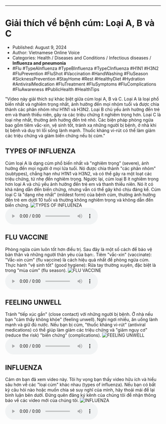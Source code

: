 
---

# Giải thích về bệnh cúm: Loại A, B và C

- Published: August 9, 2024
- Author: Vietnamese Online Voice
- Categories: Health / Diseases and Conditions / Infectious diseases / **Influenza and pneumonia**
- #Flu #TypeAInfluenza #TypeBInfluenza #TypeCInfluenza #H1N1 #H3N2 #FluPrevention #FluShot #Vaccination #HandWashing #FluSeason #SicknessPrevention #StayHome #Rest #HealthyDiet #Hydration #AntiviralMedication #FluTreatment #FluSymptoms #FluComplications #FluAwareness #PublicHealth #HealthTips

"Video này giải thích sự khác biệt giữa cúm loại A, B và C. Loại A là loại phổ biến nhất và nghiêm trọng nhất, ảnh hưởng đến mọi nhóm tuổi và được chia thành các phân nhóm như H1N1 và H3N2. Loại B chủ yếu ảnh hưởng đến trẻ em và thanh thiếu niên, gây ra các triệu chứng ít nghiêm trọng hơn. Loại C là loại nhẹ nhất, thường ảnh hưởng đến trẻ nhỏ. Các biện pháp phòng ngừa bao gồm tiêm vắc-xin, vệ sinh tốt, tránh xa những người bị bệnh, ở nhà khi bị bệnh và duy trì lối sống lành mạnh. Thuốc kháng vi-rút có thể làm giảm các triệu chứng và giảm biến chứng nếu bị cúm."


## TYPES OF INFLUENZA

Cúm loại A là dạng cúm phổ biến nhất và "nghiêm trọng" (severe), ảnh hưởng đến mọi người ở mọi lứa tuổi. Nó được chia thành "các phân nhóm" (subtypes), chẳng hạn như H1N1 và H3N2, và có thể gây ra một loạt các triệu chứng, từ nhẹ đến nghiêm trọng. Ngược lại, cúm loại B ít nghiêm trọng hơn loại A và chủ yếu ảnh hưởng đến trẻ em và thanh thiếu niên. Nó ít có khả năng dẫn đến biến chứng, nhưng vẫn có thể gây khó chịu đáng kể. Cúm loại C là "dạng nhẹ nhất" (mildest form) của bệnh cúm, thường ảnh hưởng đến trẻ em dưới 10 tuổi và thường không nghiêm trọng và không dẫn đến biến chứng.
![TYPES OF INFLUENZA](https://http-archiver-apis-production-80.schnworks.com/storage/images/transitions/2024-08-09/transition--22225727463-Montserrat-Bold-1A237E.jpg)
<audio controls>
    <source src="https://http-archiver-apis-production-80.schnworks.com/storage/storage/audio/file-21469716072.mp3" type="audio/mpeg">
</audio>



## FLU VACCINE

Phòng ngừa cúm luôn tốt hơn điều trị. Sau đây là một số cách để bảo vệ bản thân và những người thân yêu của bạn:. Tiêm "vắc-xin" (vaccinate): "Vắc-xin cúm" (flu vaccine) là cách hiệu quả nhất để phòng ngừa cúm. Thực hành "vệ sinh tốt" (good hygiene): Rửa tay thường xuyên, đặc biệt là trong "mùa cúm" (flu season).
![FLU VACCINE](https://http-archiver-apis-production-80.schnworks.com/storage/images/transitions/2024-08-09/transition-12804940751-Montserrat-Regular-9C27B0.jpg)
<audio controls>
    <source src="https://http-archiver-apis-production-80.schnworks.com/storage/storage/audio/file-20614111776.mp3" type="audio/mpeg">
</audio>



## FEELING UNWELL

Tránh "tiếp xúc gần" (close contact) với những người bị bệnh. Ở nhà nếu bạn "cảm thấy không khỏe" (feeling unwell). Nghỉ ngơi nhiều, ăn uống lành mạnh và giữ đủ nước. Nếu bạn bị cúm, "thuốc kháng vi-rút" (antiviral medications) có thể giúp làm giảm các triệu chứng và "giảm nguy cơ" (reduce the risk) "biến chứng" (complications).
![FEELING UNWELL](https://http-archiver-apis-production-80.schnworks.com/storage/images/transitions/2024-08-09/transition-12760608618-Montserrat-Thin-880E4F.jpg)
<audio controls>
    <source src="https://http-archiver-apis-production-80.schnworks.com/storage/storage/audio/file-26537964111.mp3" type="audio/mpeg">
</audio>



## INFLUENZA

Cảm ơn bạn đã xem video này. Tôi hy vọng bạn thấy video hữu ích và hiểu sâu hơn về các "loại cúm" khác nhau (types of influenza). Nếu bạn có bất kỳ câu hỏi nào hoặc muốn chia sẻ suy nghĩ của mình, hãy thoải mái để lại bình luận bên dưới. Đừng quên đăng ký kênh của chúng tôi để nhận thông báo về các video mới của chúng tôi.
![INFLUENZA](https://http-archiver-apis-production-80.schnworks.com/storage/images/transitions/2024-08-09/transition-10346836819-Montserrat-SemiBold-9C27B0.jpg)
<audio controls>
    <source src="https://http-archiver-apis-production-80.schnworks.com/storage/storage/audio/file-32013979011.mp3" type="audio/mpeg">
</audio>

